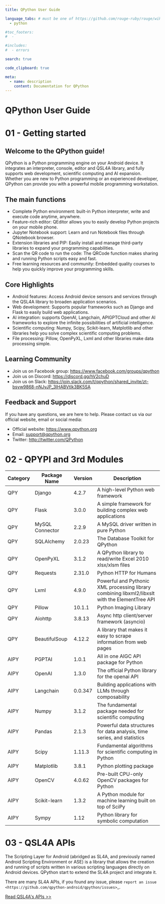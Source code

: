 ```yaml
---
title: QPython User Guide

language_tabs: # must be one of https://github.com/rouge-ruby/rouge/wiki/List-of-supported-languages-and-lexers
  - python

#toc_footers:
#  - 

#includes:
#  - errors

search: true

code_clipboard: true

meta:
  - name: description
    content: Documentation for QPython
---
```


# QPython User Guide


# 01 - Getting started

## Welcome to the QPython guide!
QPython is a Python programming engine on your Android device. It integrates an interpreter, console, editor and QSL4A library, and fully supports web development, scientific computing and AI expansion. Whether you are new to Python programming or an experienced developer, QPython can provide you with a powerful mobile programming workstation.

## The main functions
- Complete Python environment: built-in Python interpreter, write and execute code anytime, anywhere.
- Feature-rich editor: QEditor allows you to easily develop Python projects on your mobile phone.
- Jupyter Notebook support: Learn and run Notebook files through QNotebook browser.
- Extension libraries and PIP: Easily install and manage third-party libraries to expand your programming capabilities.
- Scan the QR code to run the code: The QRCode function makes sharing and running Python scripts easy and fast.
- Free learning resources and community: Embedded quality courses to help you quickly improve your programming skills.


## Core Highlights
- Android features: Access Android device sensors and services through the QSL4A library to broaden application scenarios.
- Web development: Supports popular frameworks such as Django and Flask to easily build web applications.
- AI integration: supports OpenAI, Langchain, APIGPTCloud and other AI frameworks to explore the infinite possibilities of artificial intelligence.
- Scientific computing: Numpy, Scipy, Scikit-learn, Matplotlib and other libraries help you solve complex scientific computing problems.
- File processing: Pillow, OpenPyXL, Lxml and other libraries make data processing simple.

## Learning Community
- Join us on Facebook group: https://www.facebook.com/groups/qpython
- Join us on Discord: https://discord.gg/hV2chuD
- Join us on Slack: https://join.slack.com/t/qpython/shared_invite/zt-bsyw9868-nNJyJP_3IHABVtIk3BK5SA

## Feedback and Support
If you have any questions, we are here to help. Please contact us via our official website, email or social media:
- Official website: https://www.qpython.org
- Email: support@qpython.org
- Twitter: http://twitter.com/QPython


# 02 - QPYPI and 3rd Modules

Category | Package Name | Version | Description
--------- | ------- | ----------- | -----------
QPY | Django | 4.2.7 | A high-level Python web framework
QPY | Flask | 3.0.0 | A simple framework for building complex web applications
QPY | MySQL Connector | 2.2.9 | A MySQL driver written in pure Python
QPY | SQLAlchemy | 2.0.23 | The Database Toolkit for QPython
QPY | OpenPyXL | 3.1.2 | A QPython library to read/write Excel 2010 xlsx/xlsm files
QPY | Requests | 2.31.0 | Python HTTP for Humans
QPY | Lxml | 4.9.0 | Powerful and Pythonic XML processing library combining libxml2/libxslt with the ElementTree API
QPY | Pillow | 10.1.1 | Python Imaging Library
QPY | Aiohttp | 3.8.13 | Async http client/server framework (asyncio)
QPY | BeautifulSoup | 4.12.2 | A library that makes it easy to scrape information from web pages
AIPY | PGPTAI | 1.0.1  | All in one AIGC API package for Python
AIPY | OpenAI | 1.3.0  | The official Python library for the openai API
AIPY | Langchain | 0.0.347  | Building applications with LLMs through composability
AIPY | Numpy | 3.1.2 | The fundamental package needed for scientific computing
AIPY | Pandas | 2.1.3 | Powerful data structures for data analysis, time series, and statistics
AIPY | Scipy | 1.11.3 | Fundamental algorithms for scientific computing in Python
AIPY | Matplotlib | 3.8.1 | Python plotting package
AIPY | OpenCV | 4.0.62 | Pre-built CPU-only OpenCV packages for Python
AIPY | Scikit-learn | 1.3.2 | A Python module for machine learning built on top of SciPy
AIPY | Sympy | 1.12 | Python library for symbolic computation


# 03 - QSL4A APIs

The Scripting Layer for Android (abridged as SL4A, and previously named Android Scripting Environment or ASE) is a library that allows the creation and running of scripts written in various scripting languages directly on Android devices. QPython start to extend the SL4A project and integrate it.


There are many SL4A APIs, if you found any issue, please `report an issue <https://github.com/qpython-android/qpython/issues>`_.

<a href='https://buddygr.github.io/developer.qpython.org/source/qsl4a.html'>Read QSL4A's APIs >></a>


